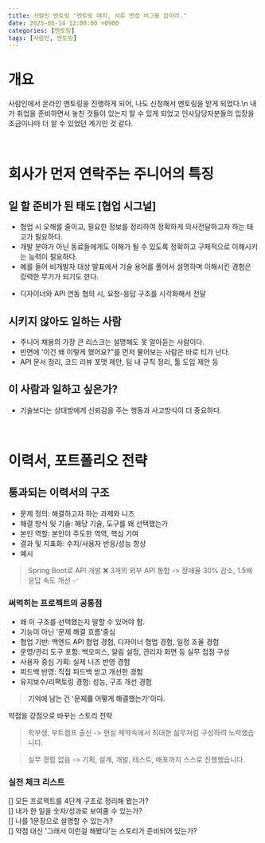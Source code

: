```yaml
---
title: 사람인 멘토링 "멘토링 매치, 서류 면접 버그를 잡아라."
date: 2025-05-14 12:00:00 +0900
categories: [멘토링]
tags: [사람인, 멘토링]
---
```


# 개요

사람인에서 온라인 멘토링을 진행하게 되어, 나도 신청해서 멘토링을 받게 되었다.\n 내가 취업을 준비하면서 놓친 것들이 있는지 알 수 있게 되었고 인사담당자분들의 입장을 조금이나마 더 알 수 있었던 계기인 것 같다.


<br>


# 회사가 먼저 연락주는 주니어의 특징

## 일 할 준비가 된 태도 [협업 시그널]
- 협업 시 오해를 줄이고, 필요한 정보를 정리하여 정확하게 의사전달하고자 하는 태고가 필요하다.
- 개발 분야가 아닌 동료들에게도 이해가 될 수 있도록 정확하고 구체적으로 이해시키는 능력이 필요하다.
- 예를 들어 비개발자 대상 발표에서 기술 용어를 풀어서 설명하며 이해시킨 경험은 강력한 무기가 되기도 한다.
* 디자이너와 API 연동 협의 시, 요청-응답 구조를 시각화해서 전달

## 시키지 않아도 일하는 사람
- 주니어 채용의 가장 큰 리스크는 설명해도 못 알아듣는 사람이다.
- 반면에 '이건 왜 이렇게 했어요?"를 먼저 물어보는 사람은 바로 티가 난다.
- API 문서 정리, 코드 리뷰 포맷 제안, 팀 내 규칙 정리, 툴 도입 제안 등

## 이 사람과 일하고 싶은가?
- 기술보다는 상대방에게 신뢰감을 주는 행동과 사고방식이 더 중요하다.


<br>


# 이력서, 포트폴리오 전략

## 통과되는 이력서의 구조
- 문제 정의: 해결하고자 하는 과제와 니즈
- 해결 방식 및 기술: 해당 기술, 도구를 왜 선택했는가
- 본인 역할: 본인이 주도한 역역, 핵심 기여
- 결과 및 지표화: 수치/사용자 반응/성능 향상
- 예시
> Spring Boot로 API 개발 ❌
> 3개의 외부 API 통합 -> 장애율 30% 감소, 1.5배 응답 속도 개선 ✅


### 써먹히는 프로젝트의 공통점
- 왜 이 구조를 선택했는지 말할 수 있어야 함.
- 기능이 아닌 '문제 해결 흐름'중심
- 협업 기반: 백엔드 API 협업 경험, 디자이너 협업 경험, 일정 조율 경험
- 운영/관리 도구 포함: 백오피스, 알림 설정, 관리자 화면 등 실무 접점 구성
- 사용자 중심 기획: 실제 니즈 반영 경험
- 피드백 반영: 직접 피드백 받고 개선한 경험
- 유지보수/리팩토링 경험: 성능, 구조 개선 경험

> **기억에 남는 건 '문제를 어떻게 해결했는가'이다.**  


약점을 강점으로 바꾸는 스토리 전략
> 학부생, 부트캠프 출신 -> 현실 제약속에서 최대한 싦무처럼 구성하려 노력했습니다.

> 실무 경험 없음 -> 기획, 설계, 개발, 테스트, 배포까지 스스로 진행했습니다.

### 실전 체크 리스트
[] 모든 프로젝트를 4단계 구조로 정리해 봤는가?  
[] 내가 한 일을 숫자/성과로 보여줄 수 있는가?  
[] 나를 1문장으로 설명할 수 있는가?  
[] 약점 대신 '그래서 이런걸 해봤다'는 스토리가 준비되어 있는가?  
























